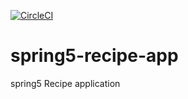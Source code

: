 [![CircleCI](https://circleci.com/gh/Fastus001/spring5-recipe-app.svg?style=svg)](https://circleci.com/gh/Fastus001/spring5-recipe-app)

# spring5-recipe-app
spring5 Recipe application
